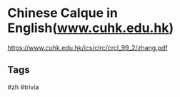 # Chinese Calque in English(www.cuhk.edu.hk)

<https://www.cuhk.edu.hk/ics/clrc/crcl_99_2/zhang.pdf>

## Tags

#zh #trivia

